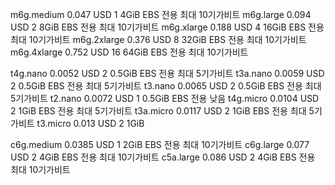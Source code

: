 m6g.medium	0.047 USD	1	4GiB	EBS 전용	최대 10기가비트
m6g.large	0.094 USD	2	8GiB	EBS 전용	최대 10기가비트
m6g.xlarge	0.188 USD	4	16GiB	EBS 전용	최대 10기가비트
m6g.2xlarge	0.376 USD	8	32GiB	EBS 전용	최대 10기가비트
m6g.4xlarge	0.752 USD	16	64GiB	EBS 전용	최대 10기가비트

t4g.nano	0.0052 USD	2	0.5GiB	EBS 전용	최대 5기가비트
t3a.nano	0.0059 USD	2	0.5GiB	EBS 전용	최대 5기가비트
t3.nano	    0.0065 USD	2	0.5GiB	EBS 전용	최대 5기가비트
t2.nano	    0.0072 USD	1	0.5GiB	EBS 전용	낮음
t4g.micro	0.0104 USD	2	1GiB	EBS 전용	최대 5기가비트
t3a.micro	0.0117 USD	2	1GiB	EBS 전용	최대 5기가비트
t3.micro	0.013 USD	2	1GiB

c6g.medium	0.0385 USD	1	2GiB	EBS 전용	최대 10기가비트
c6g.large	0.077 USD	2	4GiB	EBS 전용	최대 10기가비트
c5a.large	0.086 USD	2	4GiB	EBS 전용	최대 10기가비트

